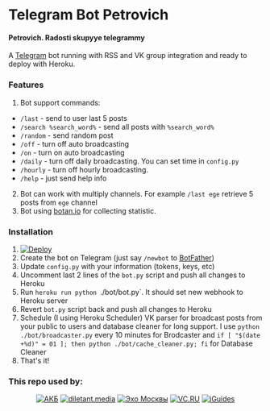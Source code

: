 # Telegram Bot Petrovich
#### Petrovich. Radosti skupyye telegrammy
A [Telegram](https://telegram.org/) bot running with RSS and VK group integration and ready to deploy with Heroku.

### Features
1. Bot support commands:
* `/last` - send to user last 5 posts 
* `/search %search_word%` - send all posts with `%search_word%`
* `/random` - send random post
* `/off` - turn off auto broadcasting
* `/on` - turn on auto broadcasting
* `/daily` - turn off daily broadcasting. You can set time in `config.py`
* `/hourly` - turn off hourly broadcasting.
* `/help` - just send help info
2. Bot can work with multiply channels. For example `/last ege` retrieve 5 posts from `ege` channel
3. Bot using [botan.io](http://botan.io) for collecting statistic.

### Installation
1. [![Deploy](https://www.herokucdn.com/deploy/button.svg)](https://heroku.com/deploy?template=https://github.com/vizigin/petrovich)
2. Create the bot on Telegram (just say `/newbot` to [BotFather](https://core.telegram.org/bots#botfather))
3. Update `config.py` with your information (tokens, keys, etc)
4. Uncomment last 2 lines of the `bot.py` script and push all changes to Heroku
5. Run `heroku run python `./bot/bot.py`. It should set new webhook to Heroku server
6. Revert `bot.py` script back and push all changes to Heroku
7. Schedule (I using Heroku Scheduler) VK parser for broadcast posts from your public to users and database cleaner for long support. I use `python ./bot/broadcaster.py` every 10 minutes for Brodcaster and `if [ "$(date +%d)" = 01 ]; then python ./bot/cache_cleaner.py; fi` for Database Cleaner
8. That's it!

### This repo used by: 

<p align="center" >
  <a href="http://telegram.me/banekbot"><img src="http://dvizigin.myjino.ru/img/petrovich/banek_logo_150.png" title="АКБ" float=left></a>
  <a href="http://telegram.me/diletant_bot"><img src="http://dvizigin.myjino.ru/img/petrovich/diletant_logo_150.png" title="diletant.media" float=left></a>
  <a href="http://telegram.me/echom_bot"><img src="http://dvizigin.myjino.ru/img/petrovich/echomsk_logo_150.png" title="Эхо Москвы" float=left></a>
  <a href="http://telegram.me/smmrussiabot"><img src="http://dvizigin.myjino.ru/img/petrovich/vcru_logo_150.png" title="VC.RU" float=left></a>
  <a href="http://telegram.me/smmrussiabot"><img src="http://dvizigin.myjino.ru/img/petrovich/iguides_logo_150.png" title="iGuides" float=left></a>
</p>